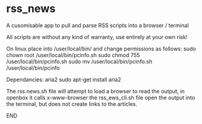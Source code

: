 # rss_news
A cusomisable app to pull and parse RSS scripts into a browser / terminal

All scripts are without any kind of warranty, use entirely at your own risk!

On linux place into /user/local/bin/ and change permissions as follows: 
sudo chown root /user/local/bin/pcinfo.sh 
sudo chmod 755 /user/local/bin/pcinfo.sh
sudo mv /user/local/bin/pcinfo.sh /user/local/bin/pcinfo

Dependancies: aria2
sudo apt-get install aria2 

The rss.news.sh file will attempt to load a browser to read the output, in openbox it calls x-www-browser
the rss_ews_cli.sh file open the output into the terminal, but does not create links to the articles.

END
